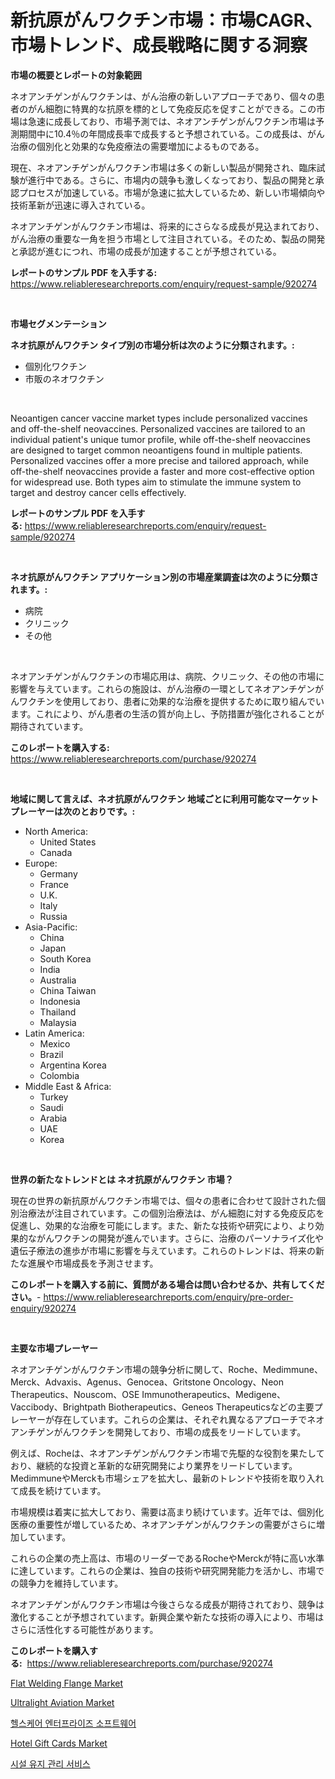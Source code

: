 <p><h1>新抗原がんワクチン市場：市場CAGR、市場トレンド、成長戦略に関する洞察</h1></p><p><strong>市場の概要とレポートの対象範囲</strong></p>
<p><p>ネオアンチゲンがんワクチンは、がん治療の新しいアプローチであり、個々の患者のがん細胞に特異的な抗原を標的として免疫反応を促すことができる。この市場は急速に成長しており、市場予測では、ネオアンチゲンがんワクチン市場は予測期間中に10.4％の年間成長率で成長すると予想されている。この成長は、がん治療の個別化と効果的な免疫療法の需要増加によるものである。</p><p>現在、ネオアンチゲンがんワクチン市場は多くの新しい製品が開発され、臨床試験が進行中である。さらに、市場内の競争も激しくなっており、製品の開発と承認プロセスが加速している。市場が急速に拡大しているため、新しい市場傾向や技術革新が迅速に導入されている。</p><p>ネオアンチゲンがんワクチン市場は、将来的にさらなる成長が見込まれており、がん治療の重要な一角を担う市場として注目されている。そのため、製品の開発と承認が進むにつれ、市場の成長が加速することが予想されている。</p></p>
<p><strong>レポートのサンプル PDF を入手する:</strong> <a href="https://www.reliableresearchreports.com/enquiry/request-sample/920274">https://www.reliableresearchreports.com/enquiry/request-sample/920274</a></p>
<p>&nbsp;</p>
<p><strong>市場セグメンテーション</strong></p>
<p><strong>ネオ抗原がんワクチン タイプ別の市場分析は次のように分類されます。:</strong></p>
<p><ul><li>個別化ワクチン</li><li>市販のネオワクチン</li></ul></p>
<p>&nbsp;</p>
<p><p>Neoantigen cancer vaccine market types include personalized vaccines and off-the-shelf neovaccines. Personalized vaccines are tailored to an individual patient's unique tumor profile, while off-the-shelf neovaccines are designed to target common neoantigens found in multiple patients. Personalized vaccines offer a more precise and tailored approach, while off-the-shelf neovaccines provide a faster and more cost-effective option for widespread use. Both types aim to stimulate the immune system to target and destroy cancer cells effectively.</p></p>
<p><strong>レポートのサンプル PDF を入手する:</strong>&nbsp;<a href="https://www.reliableresearchreports.com/enquiry/request-sample/920274">https://www.reliableresearchreports.com/enquiry/request-sample/920274</a></p>
<p>&nbsp;</p>
<p><strong> ネオ抗原がんワクチン アプリケーション別の市場産業調査は次のように分類されます。:</strong></p>
<p><ul><li>病院</li><li>クリニック</li><li>その他</li></ul></p>
<p>&nbsp;</p>
<p><p>ネオアンチゲンがんワクチンの市場応用は、病院、クリニック、その他の市場に影響を与えています。これらの施設は、がん治療の一環としてネオアンチゲンがんワクチンを使用しており、患者に効果的な治療を提供するために取り組んでいます。これにより、がん患者の生活の質が向上し、予防措置が強化されることが期待されています。</p></p>
<p><strong>このレポートを購入する:</strong>&nbsp; <a href="https://www.reliableresearchreports.com/purchase/920274">https://www.reliableresearchreports.com/purchase/920274</a></p>
<p>&nbsp;</p>
<p><strong>地域に関して言えば、ネオ抗原がんワクチン 地域ごとに利用可能なマーケットプレーヤーは次のとおりです。:</strong></p>
<p><ul>
    <li>
        North America:
        <ul>
            <li>United States</li>
            <li>Canada</li>
        </ul>
    </li>
    <li>
        Europe:
        <ul>
            <li>Germany</li>
            <li>France</li>
            <li>U.K.</li>
            <li>Italy</li>
            <li>Russia</li>
        </ul>
    </li>
    <li>
        Asia-Pacific:
        <ul>
            <li>China</li>
            <li>Japan</li>
            <li>South Korea</li>
            <li>India</li>
            <li>Australia</li>
            <li>China Taiwan</li>
            <li>Indonesia</li>
            <li>Thailand</li>
            <li>Malaysia</li>
        </ul>
    </li>
    <li>
        Latin America:
        <ul>
            <li>Mexico</li>
            <li>Brazil</li>
            <li>Argentina Korea</li>
            <li>Colombia</li>
        </ul>
    </li>
    <li>
        Middle East & Africa:
        <ul>
            <li>Turkey</li>
            <li>Saudi</li>
            <li>Arabia</li>
            <li>UAE</li>
            <li>Korea</li>
        </ul>
    </li>
    </ul></p>
<p>&nbsp;</p>
<p><strong>世界の新たなトレンドとは ネオ抗原がんワクチン 市場？</strong></p>
<p><p>現在の世界の新抗原がんワクチン市場では、個々の患者に合わせて設計された個別治療法が注目されています。この個別治療法は、がん細胞に対する免疫反応を促進し、効果的な治療を可能にします。また、新たな技術や研究により、より効果的ながんワクチンの開発が進んでいます。さらに、治療のパーソナライズ化や遺伝子療法の進歩が市場に影響を与えています。これらのトレンドは、将来の新たな進展や市場成長を予測させます。</p></p>
<p><strong>このレポートを購入する前に、質問がある場合は問い合わせるか、共有してください。</strong>- <a href="https://www.reliableresearchreports.com/enquiry/pre-order-enquiry/920274">https://www.reliableresearchreports.com/enquiry/pre-order-enquiry/920274</a></p>
<p>&nbsp;</p>
<p><strong>主要な市場プレーヤー</strong></p>
<p><p>ネオアンチゲンがんワクチン市場の競争分析に関して、Roche、Medimmune、Merck、Advaxis、Agenus、Genocea、Gritstone Oncology、Neon Therapeutics、Nouscom、OSE Immunotherapeutics、Medigene、Vaccibody、Brightpath Biotherapeutics、Geneos Therapeuticsなどの主要プレーヤーが存在しています。これらの企業は、それぞれ異なるアプローチでネオアンチゲンがんワクチンを開発しており、市場の成長をリードしています。</p><p>例えば、Rocheは、ネオアンチゲンがんワクチン市場で先駆的な役割を果たしており、継続的な投資と革新的な研究開発により業界をリードしています。MedimmuneやMerckも市場シェアを拡大し、最新のトレンドや技術を取り入れて成長を続けています。</p><p>市場規模は着実に拡大しており、需要は高まり続けています。近年では、個別化医療の重要性が増しているため、ネオアンチゲンがんワクチンの需要がさらに増加しています。</p><p>これらの企業の売上高は、市場のリーダーであるRocheやMerckが特に高い水準に達しています。これらの企業は、独自の技術や研究開発能力を活かし、市場での競争力を維持しています。</p><p>ネオアンチゲンがんワクチン市場は今後さらなる成長が期待されており、競争は激化することが予想されています。新興企業や新たな技術の導入により、市場はさらに活性化する可能性があります。</p></p>
<p><strong>このレポートを購入する:</strong>&nbsp;&nbsp;<a href="https://www.reliableresearchreports.com/purchase/920274">https://www.reliableresearchreports.com/purchase/920274</a></p>
<p><p><a href="https://github.com/RichRobinson5/Market-Research-Report-List-3/blob/main/flat-welding-flange-market.md">Flat Welding Flange Market</a></p><p><a href="https://issuu.com/reportprime-2/docs/ultralight-aviation-market-size-2030.pptx">Ultralight Aviation Market</a></p><p><a href="https://github.com/sougarounis/Market-Research-Report-List-2/blob/main/1539709183074.md">헬스케어 엔터프라이즈 소프트웨어</a></p><p><a href="https://issuu.com/reportprime-2/docs/hotel-gift-cards-market-size-2030.pptx">Hotel Gift Cards Market</a></p><p><a href="https://github.com/vs2869dizt0/Market-Research-Report-List-1/blob/main/8534453183075.md">시설 유지 관리 서비스</a></p></p>
